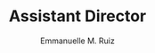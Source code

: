 ---
layout: post
title: Assistant Director
author: Emmanuelle M. Ruiz
school: Louisiana State University, School of Veterinary Medicine
project-type: TestElement
image: "/ruiz.jpg"
categories: project-investigator
email: eruiz10@lsu.edu
zip: 70803
city: Baton Rouge
state: Louisiana
---